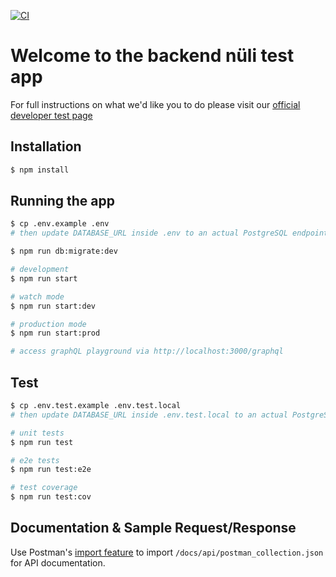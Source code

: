 [![CI](https://github.com/dannyh79/nuuli-backend/actions/workflows/main.yml/badge.svg)](https://github.com/dannyh79/nuuli-backend/actions/workflows/main.yml)

# Welcome to the backend nüli test app

For full instructions on what we'd like you to do please visit our [official developer test page](https://www.notion.so/nuliapp/Nuli-Mid-Level-Mobile-Developer-Test-83f53a4746824e4a8f924b8b9fc13d69#27bb0550be78474f830cfa65d552822d)

## Installation

```bash
$ npm install
```

## Running the app

```bash
$ cp .env.example .env
# then update DATABASE_URL inside .env to an actual PostgreSQL endpoint

$ npm run db:migrate:dev

# development
$ npm run start

# watch mode
$ npm run start:dev

# production mode
$ npm run start:prod

# access graphQL playground via http://localhost:3000/graphql
```

## Test

```bash
$ cp .env.test.example .env.test.local
# then update DATABASE_URL inside .env.test.local to an actual PostgreSQL endpoint

# unit tests
$ npm run test

# e2e tests
$ npm run test:e2e

# test coverage
$ npm run test:cov
```

## Documentation & Sample Request/Response

Use Postman's [import feature](https://learning.postman.com/docs/getting-started/importing-and-exporting/importing-data/) to import `/docs/api/postman_collection.json` for API documentation.
